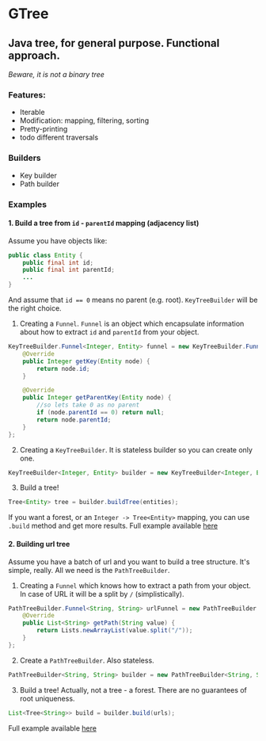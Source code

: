 # GTree

## Java tree, for general purpose. Functional approach.
_Beware, it is not a binary tree_

### Features:

- Iterable
- Modification: mapping, filtering, sorting
- Pretty-printing
- todo different traversals

### Builders

- Key builder
- Path builder

### Examples

#### 1. Build a tree from `id` - `parentId` mapping (adjacency list)
Assume you have objects like:
```java
public class Entity {
    public final int id;
    public final int parentId;
    ...
}
```
And assume that `id == 0` means no parent (e.g. root).
`KeyTreeBuilder` will be the right choice.
1. Creating a `Funnel`. `Funnel` is an object which encapsulate information about how to extract `id` and `parentId` from your object.
```java
KeyTreeBuilder.Funnel<Integer, Entity> funnel = new KeyTreeBuilder.Funnel<Integer, Entity>() {
    @Override
    public Integer getKey(Entity node) {
        return node.id;
    }

    @Override
    public Integer getParentKey(Entity node) {
        //so lets take 0 as no parent
        if (node.parentId == 0) return null;
        return node.parentId;
    }
};
```
2. Creating a `KeyTreeBuilder`. It is stateless builder so you can create only one.
```java
KeyTreeBuilder<Integer, Entity> builder = new KeyTreeBuilder<Integer, Entity>(funnel);
```
3. Build a tree!
```java
Tree<Entity> tree = builder.buildTree(entities);
```
If you want a forest, or an `Integer -> Tree<Entity>` mapping, you can use `.build` method and get more results.
Full example available [here](https://github.com/jkee/gtree/blob/master/src/test/java/org/jkee/gtree/examples/ParentIdTree.java)

#### 2. Building url tree
Assume you have a batch of url and you want to build a tree structure. It's simple, really.
All we need is the `PathTreeBuilder`.
1. Creating a `Funnel` which knows how to extract a path from your object. In case of URL it will be a split by `/` (simplistically).
```java
PathTreeBuilder.Funnel<String, String> urlFunnel = new PathTreeBuilder.Funnel<String, String>() {
    @Override
    public List<String> getPath(String value) {
        return Lists.newArrayList(value.split("/"));
    }
};
```
2. Create a `PathTreeBuilder`. Also stateless.
```java
PathTreeBuilder<String, String> builder = new PathTreeBuilder<String, String>(urlFunnel);
```
3. Build a tree! Actually, not a tree - a forest. There are no guarantees of root uniqueness.
```java
List<Tree<String>> build = builder.build(urls);
```
Full example available [here](https://github.com/jkee/gtree/blob/master/src/test/java/org/jkee/gtree/examples/UrlTree.java)
